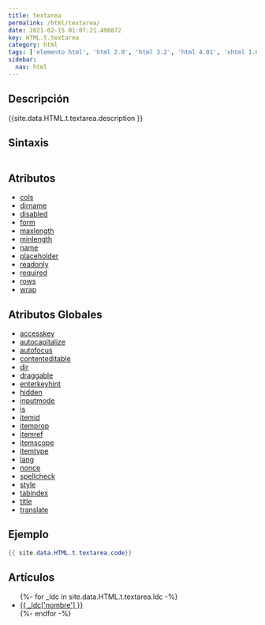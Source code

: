 ```yaml
---
title: textarea
permalink: /html/textarea/
date: 2021-02-15 01:07:21.498872
key: HTML.t.textarea
category: html
tags: ['elemento html', 'html 2.0', 'html 3.2', 'html 4.01', 'xhtml 1.0', 'xhtml 1.1', 'html 5', 'html 5.1', 'html 5.2']
sidebar: 
  nav: html
---
```


## Descripción
{{site.data.HTML.t.textarea.description }}

## Sintaxis
~~~html
~~~

## Atributos
* [cols](/html/textarea/cols/)
* [dirname](/html/textarea/dirname/)
* [disabled](/html/textarea/disabled/)
* [form](/html/textarea/form/)
* [maxlength](/html/textarea/maxlength/)
* [minlength](/html/textarea/minlength/)
* [name](/html/textarea/name/)
* [placeholder](/html/textarea/placeholder/)
* [readonly](/html/textarea/readonly/)
* [required](/html/textarea/required/)
* [rows](/html/textarea/rows/)
* [wrap](/html/textarea/wrap/)

## Atributos Globales
* [accesskey](/html/accesskey/)
* [autocapitalize](/html/autocapitalize/)
* [autofocus](/html/autofocus/)
* [contenteditable](/html/contenteditable/)
* [dir](/html/dir/)
* [draggable](/html/draggable/)
* [enterkeyhint](/html/enterkeyhint/)
* [hidden](/html/hidden/)
* [inputmode](/html/inputmode/)
* [is](/html/is/)
* [itemid](/html/itemid/)
* [itemprop](/html/itemprop/)
* [itemref](/html/itemref/)
* [itemscope](/html/itemscope/)
* [itemtype](/html/itemtype/)
* [lang](/html/lang/)
* [nonce](/html/nonce/)
* [spellcheck](/html/spellcheck/)
* [style](/html/style/)
* [tabindex](/html/tabindex/)
* [title](/html/title/)
* [translate](/html/translate/)

## Ejemplo
~~~java
{{ site.data.HTML.t.textarea.code}}
~~~

## Artículos
<ul>
{%- for _ldc in site.data.HTML.t.textarea.ldc -%}
   <li>
       <a href="{{_ldc['url'] }}">{{ _ldc['nombre'] }}</a>
   </li>
{%- endfor -%}
</ul>
